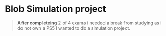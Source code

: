 # Blob Simulation project
> **After completeing** 2 of 4 exams i needed a break from studying as i do not own a PS5 I wanted to do a simulation project.